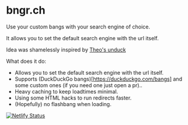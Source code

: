# bngr.ch

Use your custom bangs with your search engine of choice.

It allows you to set the default search engine with the url itself.

Idea was shamelessly inspired by [Theo's unduck](https://github.com/t3dotgg/unduck)

What does it do:
- Allows you to set the default search engine with the url itself.
- Supports (DuckDuckGo bangs)[https://duckduckgo.com/bangs] and some custom ones (if you need one just open a pr)..
- Heavy caching to keep loadtimes minimal.
- Using some HTML hacks to run redirects faster.
- (Hopefully) no flashbang when loading.

[![Netlify Status](https://api.netlify.com/api/v1/badges/4674f8c0-e457-4848-8b6a-f08c84dee299/deploy-status)](https://app.netlify.com/sites/bngr/deploys)
